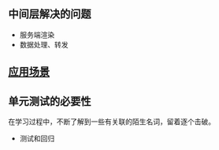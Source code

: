 ## 中间层解决的问题
- 服务端渲染
- 数据处理、转发


## [应用场景](https://www.bookstack.cn/read/How-to-learn-node-correctly/apply.md)

## 单元测试的必要性
在学习过程中，不断了解到一些有关联的陌生名词，留着逐个击破。
- 测试和回归
